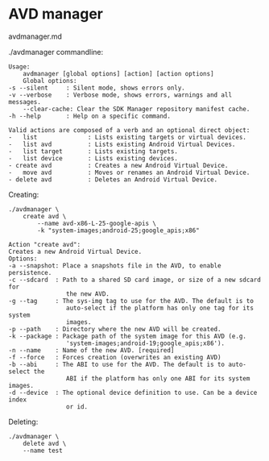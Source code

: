 # AVD manager

avdmanager.md 

./avdmanager commandline:

    Usage:
        avdmanager [global options] [action] [action options]
        Global options:
    -s --silent     : Silent mode, shows errors only.
    -v --verbose    : Verbose mode, shows errors, warnings and all messages.
        --clear-cache: Clear the SDK Manager repository manifest cache.
    -h --help       : Help on a specific command.

    Valid actions are composed of a verb and an optional direct object:
    -   list              : Lists existing targets or virtual devices.
    -   list avd          : Lists existing Android Virtual Devices.
    -   list target       : Lists existing targets.
    -   list device       : Lists existing devices.
    - create avd          : Creates a new Android Virtual Device.
    -   move avd          : Moves or renames an Android Virtual Device.
    - delete avd          : Deletes an Android Virtual Device.

Creating:

    ./avdmanager \
        create avd \
            --name avd-x86-L-25-google-apis \
            -k "system-images;android-25;google_apis;x86"

    Action "create avd":
    Creates a new Android Virtual Device.
    Options:
    -a --snapshot: Place a snapshots file in the AVD, to enable persistence.
    -c --sdcard  : Path to a shared SD card image, or size of a new sdcard for
                    the new AVD.
    -g --tag     : The sys-img tag to use for the AVD. The default is to
                    auto-select if the platform has only one tag for its system
                    images.
    -p --path    : Directory where the new AVD will be created.
    -k --package : Package path of the system image for this AVD (e.g.
                    'system-images;android-19;google_apis;x86').
    -n --name    : Name of the new AVD. [required]
    -f --force   : Forces creation (overwrites an existing AVD)
    -b --abi     : The ABI to use for the AVD. The default is to auto-select the
                    ABI if the platform has only one ABI for its system images.
    -d --device  : The optional device definition to use. Can be a device index
                    or id.



Deleting:

    ./avdmanager \
        delete avd \
        --name test